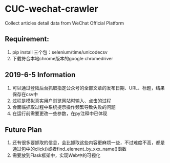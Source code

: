 # CUC-wechat-crawler
Collect articles detail data from WeChat Official Platform

## Requirement: 
  1. pip install 三个包：selenium/time/unicodecsv
  2. 下载符合本地chrome版本的google chromedriver
  
## 2019-6-5 Information
  1. 可以通过登陆后台抓取指定公众号的全部文章的发布日期、URL、标题，结果保存在csv中
  2. 过程是模拟真实用户浏览网站时输入、点击的过程
  3. 会面临抓取过程中系统提示操作频繁导致失败的问题
  4. 在运行前需要更改一些参数，在py注释中已体现
  
## Future Plan
  1. 还有很多要抓取的信息，会比抓取这些内容更麻烦一些，不过难度不高，都是通过包中的click()或者find_element_by_xxx_name()函数
  2. 需要放到Flask框架中，实现Web中的可视化
